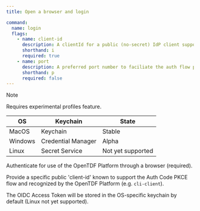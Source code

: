 ```yaml
---
title: Open a browser and login

command:
  name: login
  flags:
    - name: client-id
      description: A clientId for a public (no-secret) IdP client supporting the auth code flow from any localhost port (e.g. cli-client)
      shorthand: i
      required: true
    - name: port
      description: A preferred port number to faciliate the auth flow process.
      shorthand: p
      required: false
---
```


> [!NOTE]
> Requires experimental profiles feature.
>
> | OS | Keychain | State |
> | --- | --- | --- |
> | MacOS | Keychain | Stable |
> | Windows | Credential Manager | Alpha |
> | Linux | Secret Service | Not yet supported |

Authenticate for use of the OpenTDF Platform through a browser (required).

Provide a specific public 'client-id' known to support the Auth Code PKCE flow and recognized
by the OpenTDF Platform (e.g. `cli-client`).

The OIDC Access Token will be stored in the OS-specific keychain by default (Linux not yet supported).
